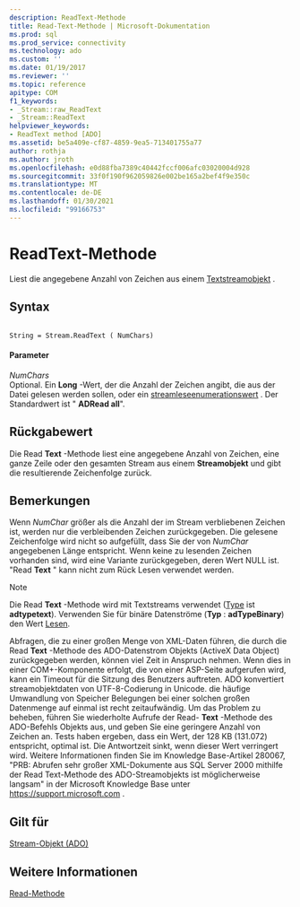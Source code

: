 ```yaml
---
description: ReadText-Methode
title: Read-Text-Methode | Microsoft-Dokumentation
ms.prod: sql
ms.prod_service: connectivity
ms.technology: ado
ms.custom: ''
ms.date: 01/19/2017
ms.reviewer: ''
ms.topic: reference
apitype: COM
f1_keywords:
- _Stream::raw_ReadText
- _Stream::ReadText
helpviewer_keywords:
- ReadText method [ADO]
ms.assetid: be5a409e-cf87-4859-9ea5-713401755a77
author: rothja
ms.author: jroth
ms.openlocfilehash: e0d88fba7389c40442fccf006afc03020004d928
ms.sourcegitcommit: 33f0f190f962059826e002be165a2bef4f9e350c
ms.translationtype: MT
ms.contentlocale: de-DE
ms.lasthandoff: 01/30/2021
ms.locfileid: "99166753"
---
```

# <a name="readtext-method"></a>ReadText-Methode
Liest die angegebene Anzahl von Zeichen aus einem [Textstreamobjekt](./stream-object-ado.md) .  
  
## <a name="syntax"></a>Syntax  
  
```  
  
String = Stream.ReadText ( NumChars)  
```  
  
#### <a name="parameters"></a>Parameter  
 *NumChars*  
 Optional. Ein **Long** -Wert, der die Anzahl der Zeichen angibt, die aus der Datei gelesen werden sollen, oder ein [streamleseenumerationswert](./streamreadenum.md) . Der Standardwert ist " **ADRead all**".  
  
## <a name="return-value"></a>Rückgabewert  
 Die Read **Text** -Methode liest eine angegebene Anzahl von Zeichen, eine ganze Zeile oder den gesamten Stream aus einem **Streamobjekt** und gibt die resultierende Zeichenfolge zurück.  
  
## <a name="remarks"></a>Bemerkungen  
 Wenn *NumChar* größer als die Anzahl der im Stream verbliebenen Zeichen ist, werden nur die verbleibenden Zeichen zurückgegeben. Die gelesene Zeichenfolge wird nicht so aufgefüllt, dass Sie der von *NumChar* angegebenen Länge entspricht. Wenn keine zu lesenden Zeichen vorhanden sind, wird eine Variante zurückgegeben, deren Wert NULL ist. "Read **Text** " kann nicht zum Rück Lesen verwendet werden.  
  
> [!NOTE]
>  Die Read **Text** -Methode wird mit Textstreams verwendet ([Type](./type-property-ado-stream.md) ist **adtypetext**). Verwenden Sie für binäre Datenströme (**Typ** : **adTypeBinary**) den Wert [Lesen](./read-method.md).  
  
 Abfragen, die zu einer großen Menge von XML-Daten führen, die durch die Read **Text** -Methode des ADO-Datenstrom Objekts (ActiveX Data Object) zurückgegeben werden, können viel Zeit in Anspruch nehmen. Wenn dies in einer COM+-Komponente erfolgt, die von einer ASP-Seite aufgerufen wird, kann ein Timeout für die Sitzung des Benutzers auftreten. ADO konvertiert streamobjektdaten von UTF-8-Codierung in Unicode. die häufige Umwandlung von Speicher Belegungen bei einer solchen großen Datenmenge auf einmal ist recht zeitaufwändig. Um das Problem zu beheben, führen Sie wiederholte Aufrufe der Read- **Text** -Methode des ADO-Befehls Objekts aus, und geben Sie eine geringere Anzahl von Zeichen an. Tests haben ergeben, dass ein Wert, der 128 KB (131.072) entspricht, optimal ist. Die Antwortzeit sinkt, wenn dieser Wert verringert wird. Weitere Informationen finden Sie im Knowledge Base-Artikel 280067, "PRB: Abrufen sehr großer XML-Dokumente aus SQL Server 2000 mithilfe der Read Text-Methode des ADO-Streamobjekts ist möglicherweise langsam" in der Microsoft Knowledge Base unter https://support.microsoft.com .  
  
## <a name="applies-to"></a>Gilt für  
 [Stream-Objekt (ADO)](./stream-object-ado.md)  
  
## <a name="see-also"></a>Weitere Informationen  
 [Read-Methode](./read-method.md)